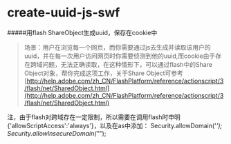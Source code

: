create-uuid-js-swf
============

#####用flash ShareObject生成uuid，保存在cookie中

>场景：用户在浏览每一个网页，而你需要通过js去生成并读取该用户的uuid，并在每一次用户访问网页时你需要侦测到他的uuid,而cookie由于存在跨域问题，无法正确读取，在这种情形下，可以通过flash中的Share Object对象，帮你完成这项工作，关于Share Object可参考[http://help.adobe.com/zh_CN/FlashPlatform/reference/actionscript/3/flash/net/SharedObject.html](http://help.adobe.com/zh_CN/FlashPlatform/reference/actionscript/3/flash/net/SharedObject.html)

注，由于flash对跨域存在一定限制，所以需要在调用flash时申明{'allowScriptAccess':'always'}，以及在as中添加：
Security.allowDomain('*');
Security.allowInsecureDomain("*");
